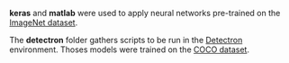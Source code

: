 **keras** and **matlab** were used to apply neural networks pre-trained on the [ImageNet dataset](http://www.image-net.org/).

The **detectron** folder gathers scripts to be run in the [Detectron](https://github.com/facebookresearch/Detectron) environment. Thoses models were trained on the [COCO dataset](http://www.image-net.org/).

